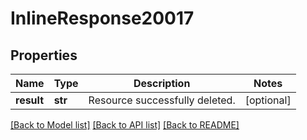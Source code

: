 # InlineResponse20017

## Properties
Name | Type | Description | Notes
------------ | ------------- | ------------- | -------------
**result** | **str** | Resource successfully deleted. | [optional] 

[[Back to Model list]](../README.md#documentation-for-models) [[Back to API list]](../README.md#documentation-for-api-endpoints) [[Back to README]](../README.md)

